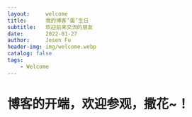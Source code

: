 ```yaml
---
layout:     welcome
title:      我的博客‘蛋’生日
subtitle:   欢迎前来交流的朋友
date:       2022-01-27
author:     Jesen Fu
header-img: img/welcome.webp
catalog: false
tags:
    - Welcome
---
```


# 博客的开端，欢迎参观，撒花~！
